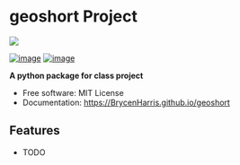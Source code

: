 # geoshort Project
![](https://brand.utk.edu/wp-content/uploads/2019/02/University-HorizLeftLogo-RGB-1024x475.jpg)


[![image](https://img.shields.io/pypi/v/geoshort.svg)](https://pypi.python.org/pypi/geoshort)
[![image](https://img.shields.io/conda/vn/conda-forge/geoshort.svg)](https://anaconda.org/conda-forge/geoshort)


**A python package for class project**


-   Free software: MIT License
-   Documentation: https://BrycenHarris.github.io/geoshort
    

## Features

-   TODO
